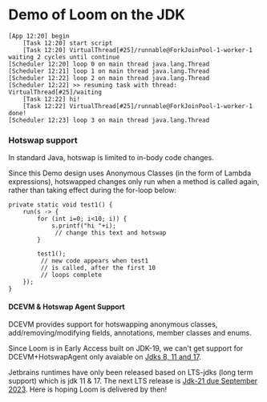 # Demo of Loom on the JDK

```
[App 12:20] begin
	[Task 12:20] start script
	[Task 12:20] VirtualThread[#25]/runnable@ForkJoinPool-1-worker-1 waiting 2 cycles until continue
[Scheduler 12:20] loop 0 on main thread java.lang.Thread
[Scheduler 12:21] loop 1 on main thread java.lang.Thread
[Scheduler 12:22] loop 2 on main thread java.lang.Thread
[Scheduler 12:22] >> resuming task with thread: VirtualThread[#25]/waiting
	[Task 12:22] hi!
	[Task 12:22] VirtualThread[#25]/runnable@ForkJoinPool-1-worker-1 done!
[Scheduler 12:23] loop 3 on main thread java.lang.Thread
```

### Hotswap support

In standard Java, hotswap is limited to in-body code changes. 

Since this Demo design uses Anonymous Classes (in the form of Lambda expressions), hotswapped changes only run when a method is called again, rather than taking effect during the for-loop below:
```
private static void test1() {
    run(s -> {
        for (int i=0; i<10; i)) {
            s.printf("hi "+i);
             // change this text and hotswap
        }
        
        test1();
         // new code appears when test1 
         // is called, after the first 10
         // loops complete
    });
}
```


#### DCEVM & Hotswap Agent Support
DCEVM provides support for hotswapping anonymous classes, add/removing/modifying fields, annotations, member classes and enums. 

Since Loom is in Early Access built on JDK-19, we can't get support for DCEVM+HotswapAgent only avaiable on [Jdks 8, 11 and 17](http://hotswapagent.org/mydoc_quickstart-jdk17.html). 

Jetbrains runtimes have only been released based on LTS-jdks (long term support) which is jdk 11 & 17. The next LTS release is [Jdk-21 due September 2023](https://www.java.com/releases/). Here is hoping Loom is delivered by then!